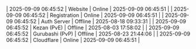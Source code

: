 | 2025-09-09 06:45:52 | Website | Online | 2025-09-09 06:45:51 |
| 2025-09-09 06:45:52 | Registration | Online | 2025-09-09 06:45:51 |
| 2025-09-09 06:45:52 | Auth Server | Offline | 2025-08-18 09:33:31 |
| 2025-09-09 06:45:52 | Kezan (PvE) | Offline | 2025-08-03 17:58:02 |
| 2025-09-09 06:45:52 | Gurubashi (PvP) | Offline | 2025-08-23 21:44:06 |
| 2025-09-09 06:45:52 | Cloudflare | Online | 2025-09-09 06:45:51 |
